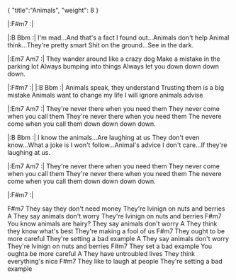 {
  "title":"Animals",
  "weight": 8
}

|:F#m7     :|

|:B Bbm   :|
I'm mad...And that's a fact
I found out...Animals don't help
Animal think...They're pretty smart
Shit on the ground...See in the dark.

|:Em7   Am7 :|
They wander around like a crazy dog
Make a mistake in the parking lot
Always bumping into things
Always let you down down down down.

|:F#m7     :|
|:B Bbm   :|
Animals speak, they understand
Trusting them is a big mistake
Animals want to change my life
I will ignore animals advise

|:Em7  Am7   :|
They're never there when you need them
They never come when you call them
They're never there when you need them
The nevere come when you call them down down down down.

|:B Bbm   :|
I know the animals...Are laughing at us
They don't even know...What a joke is
I won't follow...Animal's advice
I don't care...If they're laughing at us.

|:Em7  Am7   :|
They're never there when you need them
They never come when you call them
They're never there when you need them
The nevere come when you call them down down down down.

|:F#m7     :|

F#m7
They say they don't need money
They're lvinign on nuts and berries
A
They say animals don't worry
They're lvinign on nuts and berries
F#m7
You know animals are hairy?
They say animals don't worry
A
They think they know what's best
They're making a fool of us
F#m7
They ought to be more careful
They're setting a bad example
A
They say animals don't worry
They're lvinign on nuts and berries
F#m7
They set a bad example
You oughta be more careful
A
They have untroubled lives
They think everything's nice
F#m7
They like to laugh at people
They're setting a bad example
